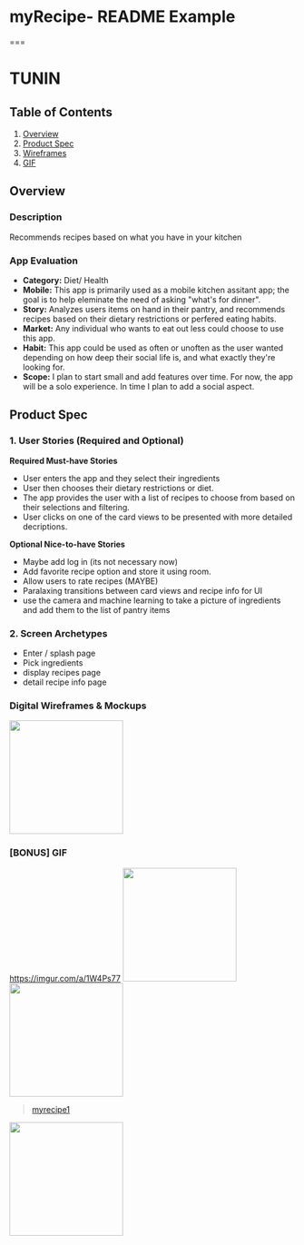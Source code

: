 # myRecipe- README Example
===


# TUNIN

## Table of Contents
1. [Overview](#Overview)
1. [Product Spec](#Product-Spec)
1. [Wireframes](#Wireframes)
1. [GIF](#GIF)

## Overview
### Description
Recommends recipes based on what you have in your kitchen

### App Evaluation
- **Category:** Diet/ Health
- **Mobile:** This app is primarily used as a mobile kitchen assitant app; the goal is to help eleminate the need of asking "what's for dinner".
- **Story:** Analyzes users items on hand in their pantry, and recommends recipes based on their dietary restrictions or perfered eating habits.
- **Market:** Any individual who wants to eat out less could choose to use this app.
- **Habit:** This app could be used as often or unoften as the user wanted depending on how deep their social life is, and what exactly they're looking for.
- **Scope:** I plan to start small and add features over time. For now, the app will be a solo experience. In time I plan to add a social aspect.

## Product Spec
### 1. User Stories (Required and Optional)

**Required Must-have Stories**

* User enters the app and they select their ingredients
* User then chooses their dietary restrictions or diet.
* The app provides the user with a list of recipes to choose from based on their selections and filtering.
* User clicks on one of the card views to be presented with more detailed decriptions.


**Optional Nice-to-have Stories**

* Maybe add log in (its not necessary now)
* Add favorite recipe option and store it using room.
* Allow users to rate recipes (MAYBE)
* Paralaxing transitions between card views and recipe info for UI 
* use the camera and machine learning to take a picture of ingredients and add them to the list of pantry items

### 2. Screen Archetypes

* Enter / splash page 
* Pick ingredients
* display recipes page
* detail recipe info page

### Digital Wireframes & Mockups
<img src="https://i.imgur.com/XLJMkyh.png" height=200>

### [BONUS] GIF
https://imgur.com/a/1W4Ps77
<img src="https://i.imgur.com/T5TArCJ.gif" width=200>
<img src="https://i.imgur.com/T5TArCJ.mp4" width=200>
<blockquote class="imgur-embed-pub" lang="en" data-id="a/QiRUoDw"><a href="//imgur.com/a/QiRUoDw">myrecipe1</a></blockquote><script async src="//s.imgur.com/min/embed.js" charset="utf-8"></script>

<img src="https://i.imgur.com/FKTaZha.gif" width=200>


